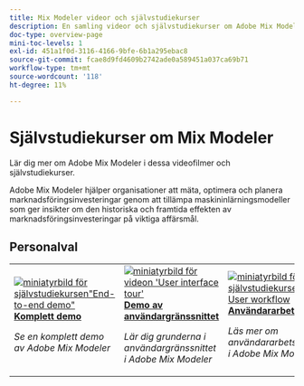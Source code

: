 ```yaml
---
title: Mix Modeler videor och självstudiekurser
description: En samling videor och självstudiekurser om Adobe Mix Modeler.
doc-type: overview-page
mini-toc-levels: 1
exl-id: 451a1f0d-3116-4166-9bfe-6b1a295ebac8
source-git-commit: fcae8d9fd4609b2742ade0a589451a037ca69b71
workflow-type: tm+mt
source-wordcount: '118'
ht-degree: 11%

---
```


# Självstudiekurser om Mix Modeler

Lär dig mer om Adobe Mix Modeler i dessa videofilmer och självstudiekurser.

Adobe Mix Modeler hjälper organisationer att mäta, optimera och planera marknadsföringsinvesteringar genom att tillämpa maskininlärningsmodeller som ger insikter om den historiska och framtida effekten av marknadsföringsinvesteringar på viktiga affärsmål.


<div id="recs-overview-body-1"></div>
<div id="recs-overview-body-2"></div>
<div id="recs-overview-body-3"></div>
<div id="recs-overview-body-4"></div>
<div id="recs-overview-body-5"></div>
<div id="recs-overview-body-6"></div>

## Personalval

<div id="staff-picks-section">
<table style="margin-top: 0 !important">
<tr>
  <td>
    <a href="intro/demo.md">
      <img alt="miniatyrbild för självstudiekursen&quot;End-to-end demo&quot;" src="https://video.tv.adobe.com/v/3440794?format=jpeg" />
    </a>
    <div>
      <a href="intro/demo.md">
    <strong> Komplett demo</strong>
    </a>
    </div>
    <p>
    <em>Se en komplett demo av Adobe Mix Modeler</em>
    <p>
  </td>
  <td>
    <a href="intro/user-interface-tour.md">
      <img alt="miniatyrbild för videon &apos;User interface tour&apos;" src="https://video.tv.adobe.com/v/3424851?format=jpeg" />
    </a>
    <div>
      <a href="intro/user-interface-tour.md">
    <strong> Demo av användargränssnittet </strong>
    </a>
    </div>
    <p>
    <em>Lär dig grunderna i användargränssnittet i Adobe Mix Modeler</em>
    <p>
  </td>
  <td>
    <a href="intro/user-workflow.md">
      <img alt="miniatyrbild för självstudiekursen User workflow" src="https://video.tv.adobe.com/v/3424854?format=jpeg" />
    </a>
    <div>
      <a href="intro/user-workflow.md">
    <strong> Användararbetsflöde </strong>
    </a>
    </div>
    <p>
    <em>Läs mer om användararbetsflödet i Adobe Mix Modeler</em>
    <p>
  </td>
</tr>
</table>

</div>
